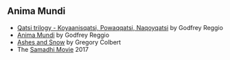 

## Anima Mundi

* [Qatsi trilogy - Koyaanisqatsi, Powaqqatsi, Naqoyqatsi](https://en.wikipedia.org/wiki/Qatsi_trilogy) by Godfrey Reggio
* [Anima Mundi](https://www.youtube.com/watch?v=jQZP4mZHv9Q) by Godfrey Reggio
* [Ashes and Snow](https://gregorycolbert.com/ashes-and-snow/) by Gregory Colbert
* The [Samadhi Movie](https://www.youtube.com/watch?v=Bw9zSMsKcwk&list=PLnl1xgKS3vFaQ5rLBdo42rd47uGnAOSEZ) 2017
